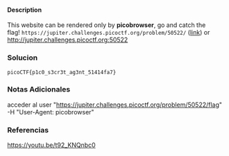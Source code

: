 #### Description

This website can be rendered only by **picobrowser**, go and catch the flag! `https://jupiter.challenges.picoctf.org/problem/50522/` ([link](https://jupiter.challenges.picoctf.org/problem/50522/)) or http://jupiter.challenges.picoctf.org:50522
### Solucion
```
picoCTF{p1c0_s3cr3t_ag3nt_51414fa7}
```
### Notas Adicionales
acceder al user "https://jupiter.challenges.picoctf.org/problem/50522/flag" -H "User-Agent: picobrowser"
### Referencias

https://youtu.be/t92_KNQnbc0